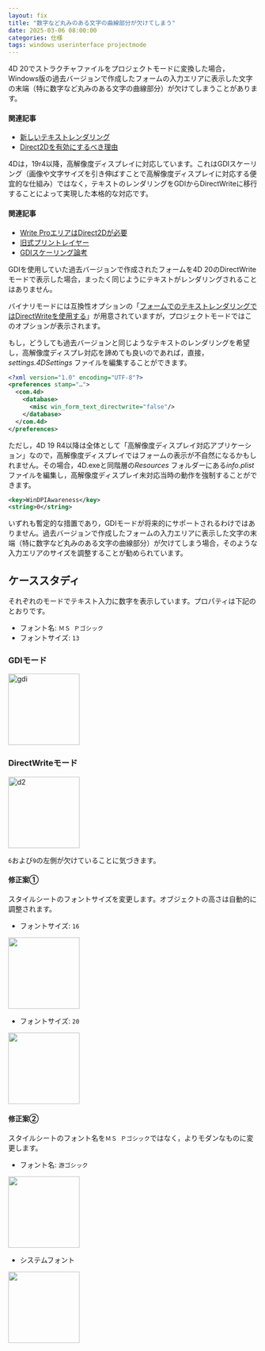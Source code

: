 ```yaml
---
layout: fix
title: "数字など丸みのある文字の曲線部分が欠けてしまう"
date: 2025-03-06 08:00:00
categories: 仕様
tags: windows userinterface projectmode
---
```


4D 20でストラクチャファイルをプロジェクトモードに変換した場合，Windows版の過去バージョンで作成したフォームの入力エリアに表示した文字の末端（特に数字など丸みのある文字の曲線部分）が欠けてしまうことがあります。

#### 関連記事

* [新しいテキストレンダリング](https://4d-jp.github.io/2022/02/28/text-api/)
* [Direct2Dを有効にするべき理由](https://4d-jp.github.io/2024/05/30/direct2d/)

4Dは，19r4以降，高解像度ディスプレイに対応しています。これはGDIスケーリング（画像や文字サイズを引き伸ばすことで高解像度ディスプレイに対応する便宜的な仕組み）ではなく，テキストのレンダリングをGDIからDirectWriteに移行することによって実現した本格的な対応です。

#### 関連記事

* [Write ProエリアはDirect2Dが必要](https://4d-jp.github.io/2022/06/28/write-pro-needs-d2d/)
* [旧式プリントレイヤー](https://4d-jp.github.io/2022/02/28/old-print-layer/)
* [GDIスケーリング論考](https://4d-jp.github.io/2020/08/03/gdi-scaling/)

GDIを使用していた過去バージョンで作成されたフォームを4D 20のDirectWriteモードで表示した場合，まったく同じようにテキストがレンダリングされることはありません。

バイナリモードには互換性オプションの「[フォームでのテキストレンダリングではDirectWriteを使用する](https://doc.4d.com/4Dv20/4D/20.2/Compatibility-page.300-6750362.ja.html)」が用意されていますが，プロジェクトモードではこのオプションが表示されます。

もし，どうしても過去バージョンと同じようなテキストのレンダリングを希望し，高解像度ディスプレ対応を諦めても良いのであれば，直接，*settings.4DSettings* ファイルを編集することができます。

```xml
<?xml version="1.0" encoding="UTF-8"?>
<preferences stamp="…">
  <com.4d>
	<database>
	  <misc win_form_text_directwrite="false"/>
	</database>
  </com.4d>
</preferences>
```

ただし，4D 19 R4以降は全体として「高解像度ディスプレイ対応アプリケーション」なので，高解像度ディスプレイではフォームの表示が不自然になるかもしれません。その場合，4D.exeと同階層の*Resources* フォルダーにある*info.plist* ファイルを編集し，高解像度ディスプレイ未対応当時の動作を強制することができます。

```xml
<key>WinDPIAwareness</key>
<string>0</string>
```

いずれも暫定的な措置であり，GDIモードが将来的にサポートされるわけではありません。過去バージョンで作成したフォームの入力エリアに表示した文字の末端（特に数字など丸みのある文字の曲線部分）が欠けてしまう場合，そのような入力エリアのサイズを調整することが勧められています。

## ケーススタディ

それぞれのモードでテキスト入力に数字を表示しています。プロパティは下記のとおりです。

* フォント名: `ＭＳ Ｐゴシック`
* フォントサイズ: `13`
  
### GDIモード

<img width="144" alt="gdi" src="https://github.com/user-attachments/assets/3a1299b9-b19a-4c70-aa36-85b0733299e9" />

### DirectWriteモード

<img width="144" alt="d2" src="https://github.com/user-attachments/assets/b00e4fc5-263d-471a-aecb-a30e21d8c449" />

`6`および`9`の左側が欠けていることに気づきます。

#### 修正案①

スタイルシートのフォントサイズを変更します。オブジェクトの高さは自動的に調整されます。

* フォントサイズ: `16`

<img width="144" alt="" src="https://github.com/user-attachments/assets/933aa1f9-171b-46c8-b0f5-b01881c18625" />

* フォントサイズ: `20`

<img width="144" alt="" src="https://github.com/user-attachments/assets/3a249f9a-d8cb-404c-af96-c35ee98aff0b" />

#### 修正案②

スタイルシートのフォント名を`ＭＳ Ｐゴシック`ではなく，よりモダンなものに変更します。

* フォント名: `游ゴシック`

<img width="144" alt="" src="https://github.com/user-attachments/assets/664079f8-3a6a-43b5-92ac-dfe2e517f290" />

* システムフォント

<img width="144" alt="" src="https://github.com/user-attachments/assets/8d5282a9-ea24-4123-a304-480b3b5fa434" />